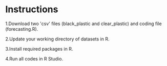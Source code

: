 # Instructions

1.Download two 'csv' files (black_plastic and clear_plastic) and coding file (forecasting.R).

2.Update your working directory of datasets in R.

3.Install required packages in R.

4.Run all codes in R Studio.

